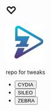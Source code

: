 <html>
<head>
<meta charset="utf-8">
<meta name="viewport" content="width=device-width, initial-scale=1">
</head>
<body>
<h1>♡</h1>
<div ><img src="CydiaIcon.png" alt="" style="width:100px"; > </div>

<div class="name"><p>repo for tweaks</p></div>

<div><ul class="btns">

<li><div class="cydia"><a href="cydia://url/https://cydia.saurik.com/api/share#?source=alrslane.github.io"><button class="cydiabtn">CYDIA</button></a></div></li>

<li><div class="sileo"> <a href="sileo://source/alrslane.github.io"><button class="sileobtn">SILEO</button> </a></div></li>

<li><div class="zebra"><a href="zbra://sources/add/alrslane.github.io/"><button class="zebrabtn">ZEBRA</button> </a></div></li>

</ul></div>
</body>
</html>
